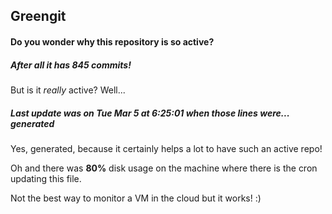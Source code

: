 ## Greengit

#### Do you wonder why this repository is so active?

##### After all it has 845 commits!

But is it *really* active? Well...

##### Last update was on Tue Mar 5 at 6:25:01 when those lines were... generated

Yes, generated, because it certainly helps a lot to have such an active repo!

Oh and there was **80%** disk usage on the machine
where there is the cron updating this file.

Not the best way to monitor a VM in the cloud but it works! :)
